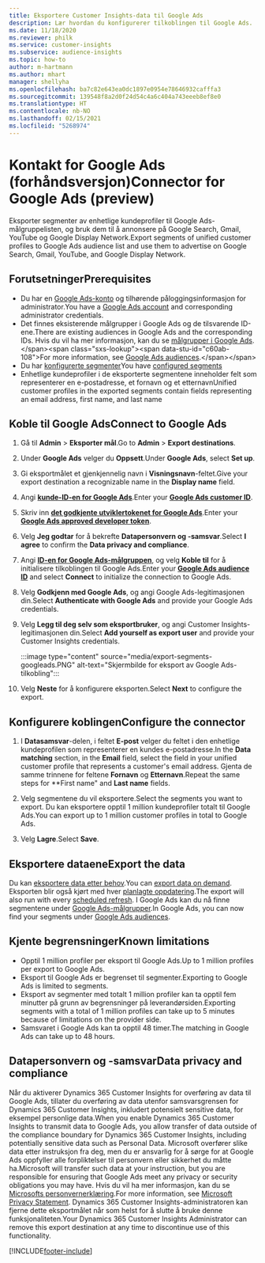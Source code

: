 ```yaml
---
title: Eksportere Customer Insights-data til Google Ads
description: Lær hvordan du konfigurerer tilkoblingen til Google Ads.
ms.date: 11/18/2020
ms.reviewer: philk
ms.service: customer-insights
ms.subservice: audience-insights
ms.topic: how-to
author: m-hartmann
ms.author: mhart
manager: shellyha
ms.openlocfilehash: ba7c82e643ea0dc1897e0954e78646932cafffa3
ms.sourcegitcommit: 139548f8a2d0f24d54c4a6c404a743eeeb8ef8e0
ms.translationtype: HT
ms.contentlocale: nb-NO
ms.lasthandoff: 02/15/2021
ms.locfileid: "5268974"
---
```

# <a name="connector-for-google-ads-preview"></a><span data-ttu-id="c60ab-103">Kontakt for Google Ads (forhåndsversjon)</span><span class="sxs-lookup"><span data-stu-id="c60ab-103">Connector for Google Ads (preview)</span></span>

<span data-ttu-id="c60ab-104">Eksporter segmenter av enhetlige kundeprofiler til Google Ads-målgruppelisten, og bruk dem til å annonsere på Google Search, Gmail, YouTube og Google Display Network.</span><span class="sxs-lookup"><span data-stu-id="c60ab-104">Export segments of unified customer profiles to Google Ads audience list and use them to advertise on Google Search, Gmail, YouTube, and Google Display Network.</span></span> 

## <a name="prerequisites"></a><span data-ttu-id="c60ab-105">Forutsetninger</span><span class="sxs-lookup"><span data-stu-id="c60ab-105">Prerequisites</span></span>

-   <span data-ttu-id="c60ab-106">Du har en [Google Ads-konto](https://ads.google.com/) og tilhørende påloggingsinformasjon for administrator.</span><span class="sxs-lookup"><span data-stu-id="c60ab-106">You have a [Google Ads account](https://ads.google.com/) and corresponding administrator credentials.</span></span>
-   <span data-ttu-id="c60ab-107">Det finnes eksisterende målgrupper i Google Ads og de tilsvarende ID-ene.</span><span class="sxs-lookup"><span data-stu-id="c60ab-107">There are existing audiences in Google Ads and the corresponding IDs.</span></span> <span data-ttu-id="c60ab-108">Hvis du vil ha mer informasjon, kan du se [målgrupper i Google Ads](https://support.google.com/google-ads/answer/7558048?hl=en#:~:text=Audience%20lists%20is%20a%20section,Display%20Network%20through%20remarketing%20campaigns.).</span><span class="sxs-lookup"><span data-stu-id="c60ab-108">For more information, see [Google Ads audiences](https://support.google.com/google-ads/answer/7558048?hl=en#:~:text=Audience%20lists%20is%20a%20section,Display%20Network%20through%20remarketing%20campaigns.).</span></span>
-   <span data-ttu-id="c60ab-109">Du har [konfigurerte segmenter](segments.md)</span><span class="sxs-lookup"><span data-stu-id="c60ab-109">You have [configured segments](segments.md)</span></span>
-   <span data-ttu-id="c60ab-110">Enhetlige kundeprofiler i de eksporterte segmentene inneholder felt som representerer en e-postadresse, et fornavn og et etternavn</span><span class="sxs-lookup"><span data-stu-id="c60ab-110">Unified customer profiles in the exported segments contain fields representing an email address, first name, and last name</span></span>

## <a name="connect-to-google-ads"></a><span data-ttu-id="c60ab-111">Koble til Google Ads</span><span class="sxs-lookup"><span data-stu-id="c60ab-111">Connect to Google Ads</span></span>

1. <span data-ttu-id="c60ab-112">Gå til **Admin** > **Eksporter mål**.</span><span class="sxs-lookup"><span data-stu-id="c60ab-112">Go to **Admin** > **Export destinations**.</span></span>

1. <span data-ttu-id="c60ab-113">Under **Google Ads** velger du **Oppsett**.</span><span class="sxs-lookup"><span data-stu-id="c60ab-113">Under **Google Ads**, select **Set up**.</span></span>

1. <span data-ttu-id="c60ab-114">Gi eksportmålet et gjenkjennelig navn i **Visningsnavn**-feltet.</span><span class="sxs-lookup"><span data-stu-id="c60ab-114">Give your export destination a recognizable name in the **Display name** field.</span></span>

1. <span data-ttu-id="c60ab-115">Angi **[kunde-ID-en for Google Ads](https://support.google.com/google-ads/answer/1704344)**.</span><span class="sxs-lookup"><span data-stu-id="c60ab-115">Enter your **[Google Ads customer ID](https://support.google.com/google-ads/answer/1704344)**.</span></span>

1. <span data-ttu-id="c60ab-116">Skriv inn **[det godkjente utviklertokenet for Google Ads](https://developers.google.com/google-ads/api/docs/first-call/dev-token)**.</span><span class="sxs-lookup"><span data-stu-id="c60ab-116">Enter your **[Google Ads approved developer token](https://developers.google.com/google-ads/api/docs/first-call/dev-token)**.</span></span>

1. <span data-ttu-id="c60ab-117">Velg **Jeg godtar** for å bekrefte **Datapersonvern og -samsvar**.</span><span class="sxs-lookup"><span data-stu-id="c60ab-117">Select **I agree** to confirm the **Data privacy and compliance**.</span></span>

1. <span data-ttu-id="c60ab-118">Angi **[ID-en for Google Ads-målgruppen](https://support.google.com/google-ads/answer/7558048?hl=en#:~:text=Audience%20lists%20is%20a%20section,Display%20Network%20through%20remarketing%20campaigns.)**, og velg **Koble til** for å initialisere tilkoblingen til Google Ads.</span><span class="sxs-lookup"><span data-stu-id="c60ab-118">Enter your **[Google Ads audience ID](https://support.google.com/google-ads/answer/7558048?hl=en#:~:text=Audience%20lists%20is%20a%20section,Display%20Network%20through%20remarketing%20campaigns.)** and select **Connect** to initialize the connection to Google Ads.</span></span>

1. <span data-ttu-id="c60ab-119">Velg **Godkjenn med Google Ads**, og angi Google Ads-legitimasjonen din.</span><span class="sxs-lookup"><span data-stu-id="c60ab-119">Select **Authenticate with Google Ads** and provide your Google Ads credentials.</span></span>

1. <span data-ttu-id="c60ab-120">Velg **Legg til deg selv som eksportbruker**, og angi Customer Insights-legitimasjonen din.</span><span class="sxs-lookup"><span data-stu-id="c60ab-120">Select **Add yourself as export user** and provide your Customer Insights credentials.</span></span>

   :::image type="content" source="media/export-segments-googleads.PNG" alt-text="Skjermbilde for eksport av Google Ads-tilkobling":::

1. <span data-ttu-id="c60ab-122">Velg **Neste** for å konfigurere eksporten.</span><span class="sxs-lookup"><span data-stu-id="c60ab-122">Select **Next** to configure the export.</span></span>

## <a name="configure-the-connector"></a><span data-ttu-id="c60ab-123">Konfigurere koblingen</span><span class="sxs-lookup"><span data-stu-id="c60ab-123">Configure the connector</span></span>

1. <span data-ttu-id="c60ab-124">I **Datasamsvar**-delen, i feltet **E-post** velger du feltet i den enhetlige kundeprofilen som representerer en kundes e-postadresse.</span><span class="sxs-lookup"><span data-stu-id="c60ab-124">In the **Data matching** section, in the **Email** field, select the field in your unified customer profile that represents a customer's email address.</span></span> <span data-ttu-id="c60ab-125">Gjenta de samme trinnene for feltene **Fornavn** og **Etternavn**.</span><span class="sxs-lookup"><span data-stu-id="c60ab-125">Repeat the same steps for \*\*First name" and **Last name** fields.</span></span>

1. <span data-ttu-id="c60ab-126">Velg segmentene du vil eksportere.</span><span class="sxs-lookup"><span data-stu-id="c60ab-126">Select the segments you want to export.</span></span> <span data-ttu-id="c60ab-127">Du kan eksportere opptil 1 million kundeprofiler totalt til Google Ads.</span><span class="sxs-lookup"><span data-stu-id="c60ab-127">You can export up to 1 million customer profiles in total to Google Ads.</span></span>

1. <span data-ttu-id="c60ab-128">Velg **Lagre**.</span><span class="sxs-lookup"><span data-stu-id="c60ab-128">Select **Save**.</span></span>

## <a name="export-the-data"></a><span data-ttu-id="c60ab-129">Eksportere dataene</span><span class="sxs-lookup"><span data-stu-id="c60ab-129">Export the data</span></span>

<span data-ttu-id="c60ab-130">Du kan [eksportere data etter behov](export-destinations.md).</span><span class="sxs-lookup"><span data-stu-id="c60ab-130">You can [export data on demand](export-destinations.md).</span></span> <span data-ttu-id="c60ab-131">Eksporten blir også kjørt med hver [planlagte oppdatering](system.md#schedule-tab).</span><span class="sxs-lookup"><span data-stu-id="c60ab-131">The export will also run with every [scheduled refresh](system.md#schedule-tab).</span></span> <span data-ttu-id="c60ab-132">I Google Ads kan du nå finne segmentene under [Google Ads-målgrupper](https://support.google.com/google-ads/answer/7558048?hl=en/).</span><span class="sxs-lookup"><span data-stu-id="c60ab-132">In Google Ads, you can now find your segments under [Google Ads audiences](https://support.google.com/google-ads/answer/7558048?hl=en/).</span></span>

## <a name="known-limitations"></a><span data-ttu-id="c60ab-133">Kjente begrensninger</span><span class="sxs-lookup"><span data-stu-id="c60ab-133">Known limitations</span></span>

- <span data-ttu-id="c60ab-134">Opptil 1 million profiler per eksport til Google Ads.</span><span class="sxs-lookup"><span data-stu-id="c60ab-134">Up to 1 million profiles per export to Google Ads.</span></span>
- <span data-ttu-id="c60ab-135">Eksport til Google Ads er begrenset til segmenter.</span><span class="sxs-lookup"><span data-stu-id="c60ab-135">Exporting to Google Ads is limited to segments.</span></span>
- <span data-ttu-id="c60ab-136">Eksport av segmenter med totalt 1 million profiler kan ta opptil fem minutter på grunn av begrensninger på leverandørsiden.</span><span class="sxs-lookup"><span data-stu-id="c60ab-136">Exporting segments with a total of 1 million profiles can take up to 5 minutes because of limitations on the provider side.</span></span> 
- <span data-ttu-id="c60ab-137">Samsvaret i Google Ads kan ta opptil 48 timer.</span><span class="sxs-lookup"><span data-stu-id="c60ab-137">The matching in Google Ads can take up to 48 hours.</span></span>

## <a name="data-privacy-and-compliance"></a><span data-ttu-id="c60ab-138">Datapersonvern og -samsvar</span><span class="sxs-lookup"><span data-stu-id="c60ab-138">Data privacy and compliance</span></span>

<span data-ttu-id="c60ab-139">Når du aktiverer Dynamics 365 Customer Insights for overføring av data til Google Ads, tillater du overføring av data utenfor samsvarsgrensen for Dynamics 365 Customer Insights, inkludert potensielt sensitive data, for eksempel personlige data.</span><span class="sxs-lookup"><span data-stu-id="c60ab-139">When you enable Dynamics 365 Customer Insights to transmit data to Google Ads, you allow transfer of data outside of the compliance boundary for Dynamics 365 Customer Insights, including potentially sensitive data such as Personal Data.</span></span> <span data-ttu-id="c60ab-140">Microsoft overfører slike data etter instruksjon fra deg, men du er ansvarlig for å sørge for at Google Ads oppfyller alle forpliktelser til personvern eller sikkerhet du måtte ha.</span><span class="sxs-lookup"><span data-stu-id="c60ab-140">Microsoft will transfer such data at your instruction, but you are responsible for ensuring that Google Ads meet any privacy or security obligations you may have.</span></span> <span data-ttu-id="c60ab-141">Hvis du vil ha mer informasjon, kan du se [Microsofts personvernerklæring](https://go.microsoft.com/fwlink/?linkid=396732).</span><span class="sxs-lookup"><span data-stu-id="c60ab-141">For more information, see [Microsoft Privacy Statement](https://go.microsoft.com/fwlink/?linkid=396732).</span></span>
<span data-ttu-id="c60ab-142">Dynamics 365 Customer Insights-administratoren kan fjerne dette eksportmålet når som helst for å slutte å bruke denne funksjonaliteten.</span><span class="sxs-lookup"><span data-stu-id="c60ab-142">Your Dynamics 365 Customer Insights Administrator can remove this export destination at any time to discontinue use of this functionality.</span></span>


[!INCLUDE[footer-include](../includes/footer-banner.md)]